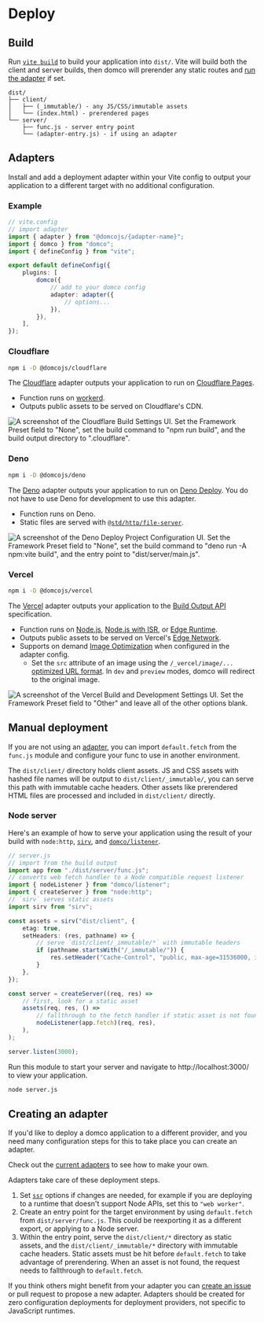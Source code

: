 # Deploy

<on-this-page></on-this-page>

## Build

Run [`vite build`](https://vitejs.dev/guide/cli.html#vite-build) to build your application into `dist/`. Vite will build both the client and server builds, then domco will prerender any static routes and [run the adapter](#adapters) if set.

```
dist/
├── client/
│	├── (_immutable/) - any JS/CSS/immutable assets
│	└── (index.html) - prerendered pages
└── server/
	├── func.js - server entry point
	└── (adapter-entry.js) - if using an adapter
```

## Adapters

Install and add a deployment adapter within your Vite config to output your application to a different target with no additional configuration.

### Example

```ts {4,11-13}
// vite.config
// import adapter
import { adapter } from "@domcojs/{adapter-name}";
import { domco } from "domco";
import { defineConfig } from "vite";

export default defineConfig({
	plugins: [
		domco({
			// add to your domco config
			adapter: adapter({
				// options...
			}),
		}),
	],
});
```

### Cloudflare

```bash
npm i -D @domcojs/cloudflare
```

The [Cloudflare](https://cloudflare.com) adapter outputs your application to run on [Cloudflare Pages](https://pages.cloudflare.com/).

- Function runs on [workerd](https://github.com/cloudflare/workerd).
- Outputs public assets to be served on Cloudflare's CDN.

<img loading="lazy" src="/_vercel/image?url=/images/cloudflare/build-settings.png&w=1280&q=100" alt='A screenshot of the Cloudflare Build Settings UI. Set the Framework Preset field to "None", set the build command to "npm run build", and the build output directory to ".cloudflare".' />

### Deno

```bash
npm i -D @domcojs/deno
```

The [Deno](https://deno.com) adapter outputs your application to run on [Deno Deploy](https://deno.com/deploy). You do not have to use Deno for development to use this adapter.

- Function runs on Deno.
- Static files are served with [`@std/http/file-server`](https://jsr.io/@std/http).

<img loading="lazy" src="/_vercel/image?url=/images/deno/build-settings.png&w=1280&q=100" alt='A screenshot of the Deno Deploy Project Configuration UI. Set the Framework Preset field to "None", set the build command to "deno run -A npm:vite build", and the entry point to "dist/server/main.js".' />

### Vercel

```bash
npm i -D @domcojs/vercel
```

The [Vercel](https://vercel.com) adapter outputs your application to the [Build Output API](https://vercel.com/docs/build-output-api/v3) specification.

- Function runs on [Node.js](https://vercel.com/docs/functions/runtimes#node.js), [Node.js with ISR](https://vercel.com/docs/incremental-static-regeneration), or [Edge Runtime](https://vercel.com/docs/functions/runtimes/edge-runtime).
- Outputs public assets to be served on Vercel's [Edge Network](https://vercel.com/docs/edge-network/overview).
- Supports on demand [Image Optimization](https://vercel.com/docs/image-optimization) when configured in the adapter config.
  - Set the `src` attribute of an image using the `/_vercel/image/...` [optimized URL format](https://vercel.com/docs/image-optimization#optimized-url-format). In `dev` and `preview` modes, domco will redirect to the original image.

<img loading="lazy" src="/_vercel/image?url=/images/vercel/build-settings.png&w=1280&q=100" alt='A screenshot of the Vercel Build and Development Settings UI. Set the Framework Preset field to "Other" and leave all of the other options blank.' />

## Manual deployment

If you are not using an [adapter](#adapters), you can import `default.fetch` from the `func.js` module and configure your func to use in another environment.

The `dist/client/` directory holds client assets. JS and CSS assets with hashed file names will be output to `dist/client/_immutable/`, you can serve this path with immutable cache headers. Other assets like prerendered HTML files are processed and included in `dist/client/` directly.

### Node server

Here's an example of how to serve your application using the result of your build with `node:http`, [`sirv`](https://github.com/lukeed/sirv/tree/master/packages/sirv), and [`domco/listener`](https://github.com/rossrobino/domco/blob/main/packages/domco/src/listener/index.ts).

```ts
// server.js
// import from the build output
import app from "./dist/server/func.js";
// converts web fetch handler to a Node compatible request listener
import { nodeListener } from "domco/listener";
import { createServer } from "node:http";
// `sirv` serves static assets
import sirv from "sirv";

const assets = sirv("dist/client", {
	etag: true,
	setHeaders: (res, pathname) => {
		// serve `dist/client/_immutable/*` with immutable headers
		if (pathname.startsWith("/_immutable/")) {
			res.setHeader("Cache-Control", "public, max-age=31536000, immutable");
		}
	},
});

const server = createServer((req, res) =>
	// first, look for a static asset
	assets(req, res, () =>
		// fallthrough to the fetch handler if static asset is not found
		nodeListener(app.fetch)(req, res),
	),
);

server.listen(3000);
```

Run this module to start your server and navigate to http://localhost:3000/ to view your application.

```bash
node server.js
```

## Creating an adapter

If you'd like to deploy a domco application to a different provider, and you need many configuration steps for this to take place you can create an adapter.

Check out the [current adapters](https://github.com/rossrobino/domco/tree/main/packages) to see how to make your own.

Adapters take care of these deployment steps.

1. Set [`ssr`](https://vitejs.dev/config/ssr-options.html) options if changes are needed, for example if you are deploying to a runtime that doesn't support Node APIs, set this to `"web worker"`.
2. Create an entry point for the target environment by using `default.fetch` from `dist/server/func.js`. This could be reexporting it as a different export, or applying to a Node server.
3. Within the entry point, serve the `dist/client/*` directory as static assets, and the `dist/client/_immutable/*` directory with immutable cache headers. Static assets must be hit before `default.fetch` to take advantage of prerendering. When an asset is not found, the request needs to fallthrough to `default.fetch`.

If you think others might benefit from your adapter you can [create an issue](https://github.com/rossrobino/domco/issues) or pull request to propose a new adapter. Adapters should be created for zero configuration deployments for deployment providers, not specific to JavaScript runtimes.
